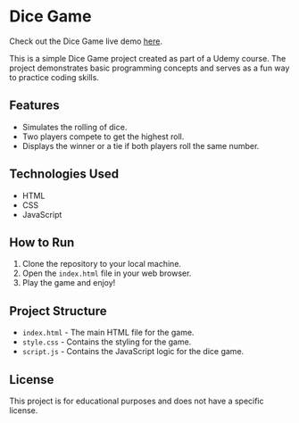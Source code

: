 
# Dice Game

Check out the Dice Game live demo [here](https://roopeshmerwade.github.io/Dice-Game/).



This is a simple Dice Game project created as part of a Udemy course. The project demonstrates basic programming concepts and serves as a fun way to practice coding skills.

## Features

- Simulates the rolling of dice.
- Two players compete to get the highest roll.
- Displays the winner or a tie if both players roll the same number.

## Technologies Used

- HTML
- CSS
- JavaScript

## How to Run

1. Clone the repository to your local machine.
2. Open the `index.html` file in your web browser.
3. Play the game and enjoy!

## Project Structure

- `index.html` - The main HTML file for the game.
- `style.css` - Contains the styling for the game.
- `script.js` - Contains the JavaScript logic for the dice game.

## License

This project is for educational purposes and does not have a specific license.
